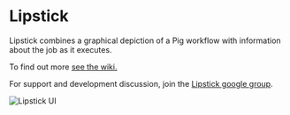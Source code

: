 Lipstick
========

Lipstick combines a graphical depiction of a Pig workflow with information about the job as it executes.

To find out more [see the wiki.](https://github.com/Netflix/Lipstick/wiki)

For support and development discussion, join the [Lipstick google group](https://groups.google.com/forum/#!forum/lipstick-oss).

![Lipstick UI](https://raw.github.com/wiki/Netflix/Lipstick/screenshot.png)
